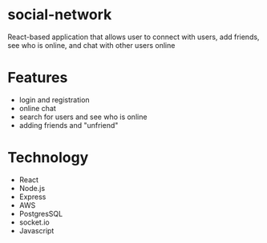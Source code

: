 # social-network

React-based application that allows user to connect with users, add friends, see who is online, and chat with other users online

# Features

-   login and registration
-   online chat
-   search for users and see who is online
-   adding friends and "unfriend"

# Technology

-   React
-   Node.js
-   Express
-   AWS
-   PostgresSQL
-   socket.io
-   Javascript
